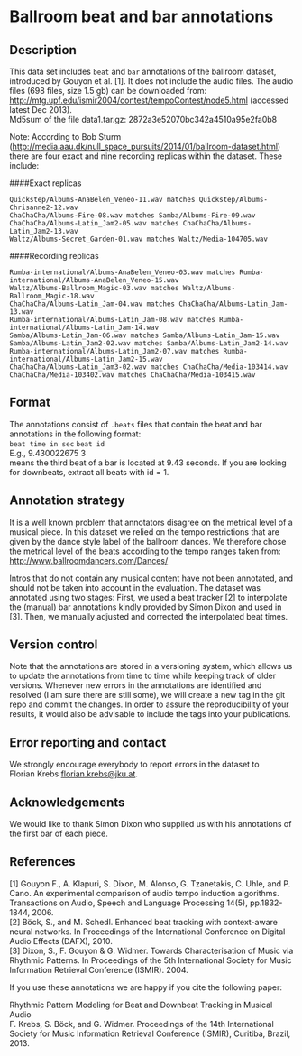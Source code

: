 Ballroom beat and bar annotations
===========

Description
------------
This data set includes `beat` and `bar` annotations of the ballroom dataset, introduced by Gouyon et al. [1]. It does not include the audio files. The audio files (698 files, size 1.5 gb) can be downloaded from:  
<http://mtg.upf.edu/ismir2004/contest/tempoContest/node5.html> (accessed latest Dec 2013).   
Md5sum of the file data1.tar.gz: 2872a3e52070bc342a4510a95e2fa0b8

Note: According to Bob Sturm (<http://media.aau.dk/null_space_pursuits/2014/01/ballroom-dataset.html>) there are four exact and nine recording replicas within the dataset. These include:

####Exact replicas

    Quickstep/Albums-AnaBelen_Veneo-11.wav matches Quickstep/Albums-Chrisanne2-12.wav      
    ChaChaCha/Albums-Fire-08.wav matches Samba/Albums-Fire-09.wav      
    ChaChaCha/Albums-Latin_Jam2-05.wav matches ChaChaCha/Albums-Latin_Jam2-13.wav      
    Waltz/Albums-Secret_Garden-01.wav matches Waltz/Media-104705.wav
    
####Recording replicas

    Rumba-international/Albums-AnaBelen_Veneo-03.wav matches Rumba-international/Albums-AnaBelen_Veneo-15.wav      
    Waltz/Albums-Ballroom_Magic-03.wav matches Waltz/Albums-Ballroom_Magic-18.wav      
    ChaChaCha/Albums-Latin_Jam-04.wav matches ChaChaCha/Albums-Latin_Jam-13.wav      
    Rumba-international/Albums-Latin_Jam-08.wav matches Rumba-international/Albums-Latin_Jam-14.wav      
    Samba/Albums-Latin_Jam-06.wav matches Samba/Albums-Latin_Jam-15.wav      
    Samba/Albums-Latin_Jam2-02.wav matches Samba/Albums-Latin_Jam2-14.wav  
    Rumba-international/Albums-Latin_Jam2-07.wav matches Rumba-international/Albums-Latin_Jam2-15.wav      
    ChaChaCha/Albums-Latin_Jam3-02.wav matches ChaChaCha/Media-103414.wav      
    ChaChaCha/Media-103402.wav matches ChaChaCha/Media-103415.wav




Format
------------
The annotations consist of `.beats` files that contain the beat and bar annotations in the following format:  
`beat time in sec` `beat id`  
E.g., 9.430022675	3  
means the third beat of a bar is located at 9.43 seconds. If you are looking for downbeats, extract all beats with id = 1.



   
Annotation strategy
------------
It is a well known problem that annotators disagree on the metrical level of a musical piece. In this dataset we relied on the tempo restrictions that are given by the dance style label of the ballroom dances. We therefore chose the metrical level of the beats according to the tempo ranges taken from:  
<http://www.ballroomdancers.com/Dances/>

Intros that do not contain any musical content have not been annotated, and should not be taken into account in the evaluation. The dataset was annotated using two stages: First, we used a beat tracker [2] to interpolate the (manual) bar annotations kindly provided by Simon Dixon and used in [3]. Then, we manually adjusted and corrected the interpolated beat times.

Version control
------------
Note that the annotations are stored in a versioning system, which allows us to update the annotations from time to time while keeping track of older versions. Whenever new errors in the annotations are identified and resolved (I am sure there are still some), we will create a new tag in the git repo and commit the changes. In order to assure the reproducibility of your results, it would also be advisable to include the tags into your publications. 

Error reporting and contact
------------
We strongly encourage everybody to report errors in the dataset to  
Florian Krebs <florian.krebs@jku.at>. 

Acknowledgements
------------
We would like to thank Simon Dixon who supplied us with his annotations of the first bar of each piece.  


References
------------
[1] Gouyon F., A. Klapuri, S. Dixon, M. Alonso, G. Tzanetakis, C. Uhle, and P.
Cano. An experimental comparison of audio tempo induction
algorithms. Transactions on Audio, Speech and Language Processing
14(5), pp.1832-1844, 2006.  
[2] Böck, S., and M. Schedl. Enhanced beat tracking with context-aware neural networks. In Proceedings of the International Conference on Digital Audio Effects (DAFX), 2010.  
[3] Dixon, S., F. Gouyon & G. Widmer. Towards Characterisation of Music via Rhythmic Patterns. In Proceedings of the 5th International Society for Music Information Retrieval Conference (ISMIR). 2004.

If you use these annotations we are happy if you cite the following paper:    

Rhythmic Pattern Modeling for Beat and Downbeat Tracking in Musical Audio  
F. Krebs, S. Böck, and G. Widmer. Proceedings of the 14th International Society for Music Information Retrieval Conference (ISMIR), Curitiba, Brazil, 2013.  
